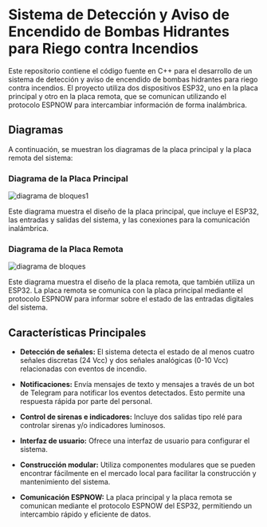 # Sistema de Detección y Aviso de Encendido de Bombas Hidrantes para Riego contra Incendios

Este repositorio contiene el código fuente en C++ para el desarrollo de un sistema de detección y aviso de encendido de bombas hidrantes para riego contra incendios. El proyecto utiliza dos dispositivos ESP32, uno en la placa principal y otro en la placa remota, que se comunican utilizando el protocolo ESPNOW para intercambiar información de forma inalámbrica.

## Diagramas

A continuación, se muestran los diagramas de la placa principal y la placa remota del sistema:

### Diagrama de la Placa Principal

![diagrama de bloques1](https://github.com/GoyecheaAgustin/ESPNow/assets/104398552/ed7e251d-0658-4b09-b8cc-52c81ca9c1ea)

Este diagrama muestra el diseño de la placa principal, que incluye el ESP32, las entradas y salidas del sistema, y las conexiones para la comunicación inalámbrica.

### Diagrama de la Placa Remota

![diagrama de bloques](https://github.com/GoyecheaAgustin/ESPNow/assets/104398552/bfa0c017-5ffa-47a7-a091-440a4452be63)

Este diagrama muestra el diseño de la placa remota, que también utiliza un ESP32. La placa remota se comunica con la placa principal mediante el protocolo ESPNOW para informar sobre el estado de las entradas digitales del sistema.

## Características Principales

- **Detección de señales:** El sistema detecta el estado de al menos cuatro señales discretas (24 Vcc) y dos señales analógicas (0-10 Vcc) relacionadas con eventos de incendio.

- **Notificaciones:** Envía mensajes de texto y mensajes a través de un bot de Telegram para notificar los eventos detectados. Esto permite una respuesta rápida por parte del personal.

- **Control de sirenas e indicadores:** Incluye dos salidas tipo relé para controlar sirenas y/o indicadores luminosos.

- **Interfaz de usuario:** Ofrece una interfaz de usuario para configurar el sistema.

- **Construcción modular:** Utiliza componentes modulares que se pueden encontrar fácilmente en el mercado local para facilitar la construcción y mantenimiento del sistema.

- **Comunicación ESPNOW:** La placa principal y la placa remota se comunican mediante el protocolo ESPNOW del ESP32, permitiendo un intercambio rápido y eficiente de datos.

